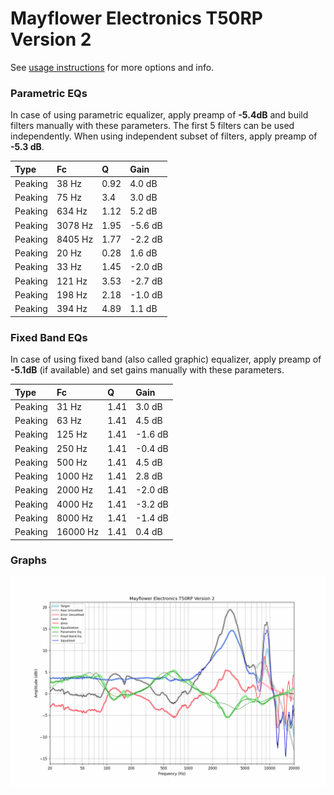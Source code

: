 # Mayflower Electronics T50RP Version 2
See [usage instructions](https://github.com/jaakkopasanen/AutoEq#usage) for more options and info.

### Parametric EQs
In case of using parametric equalizer, apply preamp of **-5.4dB** and build filters manually
with these parameters. The first 5 filters can be used independently.
When using independent subset of filters, apply preamp of **-5.3 dB**.

| Type    | Fc      |    Q | Gain    |
|:--------|:--------|:-----|:--------|
| Peaking | 38 Hz   | 0.92 | 4.0 dB  |
| Peaking | 75 Hz   | 3.4  | 3.0 dB  |
| Peaking | 634 Hz  | 1.12 | 5.2 dB  |
| Peaking | 3078 Hz | 1.95 | -5.6 dB |
| Peaking | 8405 Hz | 1.77 | -2.2 dB |
| Peaking | 20 Hz   | 0.28 | 1.6 dB  |
| Peaking | 33 Hz   | 1.45 | -2.0 dB |
| Peaking | 121 Hz  | 3.53 | -2.7 dB |
| Peaking | 198 Hz  | 2.18 | -1.0 dB |
| Peaking | 394 Hz  | 4.89 | 1.1 dB  |

### Fixed Band EQs
In case of using fixed band (also called graphic) equalizer, apply preamp of **-5.1dB**
(if available) and set gains manually with these parameters.

| Type    | Fc       |    Q | Gain    |
|:--------|:---------|:-----|:--------|
| Peaking | 31 Hz    | 1.41 | 3.0 dB  |
| Peaking | 63 Hz    | 1.41 | 4.5 dB  |
| Peaking | 125 Hz   | 1.41 | -1.6 dB |
| Peaking | 250 Hz   | 1.41 | -0.4 dB |
| Peaking | 500 Hz   | 1.41 | 4.5 dB  |
| Peaking | 1000 Hz  | 1.41 | 2.8 dB  |
| Peaking | 2000 Hz  | 1.41 | -2.0 dB |
| Peaking | 4000 Hz  | 1.41 | -3.2 dB |
| Peaking | 8000 Hz  | 1.41 | -1.4 dB |
| Peaking | 16000 Hz | 1.41 | 0.4 dB  |

### Graphs
![](./Mayflower%20Electronics%20T50RP%20Version%202.png)